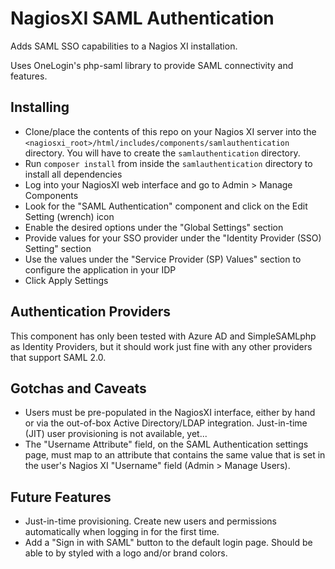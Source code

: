 # NagiosXI SAML Authentication

Adds SAML SSO capabilities to a Nagios XI installation.

Uses OneLogin's php-saml library to provide SAML connectivity and features.

## Installing
* Clone/place the contents of this repo on your Nagios XI server into the <code><nagiosxi_root>/html/includes/components/samlauthentication</code> directory. You will have to create the <code>samlauthentication</code> directory.
* Run <code>composer install</code> from inside the <code>samlauthentication</code> directory to install all dependencies
* Log into your NagiosXI web interface and go to Admin > Manage Components
* Look for the "SAML Authentication" component and click on the Edit Setting (wrench) icon
* Enable the desired options under the "Global Settings" section
* Provide values for your SSO provider under the "Identity Provider (SSO) Setting" section
* Use the values under the "Service Provider (SP) Values" section to configure the application in your IDP
* Click Apply Settings

## Authentication Providers
This component has only been tested with Azure AD and SimpleSAMLphp as Identity Providers, but it should work just fine with any other providers that support SAML 2.0.

## Gotchas and Caveats
* Users must be pre-populated in the NagiosXI interface, either by hand or via the out-of-box Active Directory/LDAP integration. Just-in-time (JIT) user provisioning is not available, yet...
* The "Username Attribute" field, on the SAML Authentication settings page, must map to an attribute that contains the same value that is set in the user's Nagios XI "Username" field (Admin > Manage Users).

## Future Features
* Just-in-time provisioning. Create new users and permissions automatically when logging in for the first time.
* Add a "Sign in with SAML" button to the default login page. Should be able to by styled with a logo and/or brand colors.
